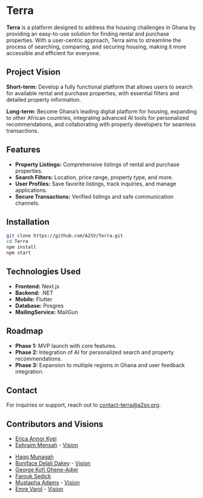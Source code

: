 # Terra

**Terra** is a platform designed to address the housing challenges in Ghana by providing an easy-to-use solution for finding rental and purchase properties. With a user-centric approach, Terra aims to streamline the process of searching, comparing, and securing housing, making it more accessible and efficient for everyone.

## Project Vision
**Short-term:** Develop a fully functional platform that allows users to search for available rental and purchase properties, with essential filters and detailed property information.

**Long-term:** Become Ghana’s leading digital platform for housing, expanding to other African countries, integrating advanced AI tools for personalized recommendations, and collaborating with property developers for seamless transactions.

## Features
- **Property Listings:** Comprehensive listings of rental and purchase properties.
- **Search Filters:** Location, price range, property type, and more.
- **User Profiles:** Save favorite listings, track inquiries, and manage applications.
- **Secure Transactions:** Verified listings and safe communication channels.

## Installation
```bash
git clone https://github.com/A2SV/Terra.git
cd Terra
npm install
npm start
```

## Technologies Used
- **Frontend:** Next.js
- **Backend:** .NET
- **Mobile:** Flutter
- **Database:** Posgres
- **MailingService:** MailGun


## Roadmap
- **Phase 1:** MVP launch with core features.
- **Phase 2:** Integration of AI for personalized search and property recommendations.
- **Phase 3:** Expansion to multiple regions in Ghana and user feedback integration.


## Contact
For inquiries or support, reach out to [contact-terra@a2sv.org](mailto:contact-terra@a2sv.org).

## Contributors and Visions
* [Erica Annor Kyei](https://www.linkedin.com/in/erica-annor-kyei-624913312/)
* [Ephraim Mensah](https://www.linkedin.com/in/ephraimmensah/) - [Vision](https://docs.google.com/document/d/1pKmjGcthIOEBhubM0ZvFig2bQNornfxK-dou40qAgbM/edit?usp=sharing)
- [Haqq Munagah](https://github.com/mnhaqq)
- [Boniface Delali Dakey](https://www.linkedin.comin/dakboniface/) - [Vision](https://docs.google.com/document/d/1vvYuLPSyrU2R_b47l9qDdMO91tklGxQuXjYa8CSrSQw/edit?usp=sharing)
- [George Kofi Ohene-Adjei](https://github.com/georgeey123)
- [Farouk Sedick](https://github.com/sedfarouk)
- [Mustapha Adams]([url](https://www.linkedin.com/in/mustapha-adams-b2116b223/)) - [Vision]([url](https://docs.google.com/document/d/1MuODTeELiIImqbepnBnJ50cVrrhLScvU1pYxspJ9ePE/edit?usp=sharing))
- [Emre Varol](https://www.linkedin.com/in/emre-varol/) - [Vision](https://docs.google.com/document/d/1M_7XzJeuOrNpFFzb4po0aqew6nOll-37IySL5QcXtOE/edit?usp=sharing)
